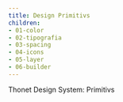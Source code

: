 ```yaml
---
title: Design Primitivs
children:
- 01-color
- 02-tipografia
- 03-spacing
- 04-icons
- 05-layer
- 06-builder
---
```


Thonet Design System: Primitivs
